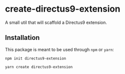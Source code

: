 # create-directus9-extension

A small util that will scaffold a Directus9 extension.

## Installation

This package is meant to be used through `npm` or `yarn`:

```
npm init directus9-extension
```

```
yarn create directus9-extension
```
